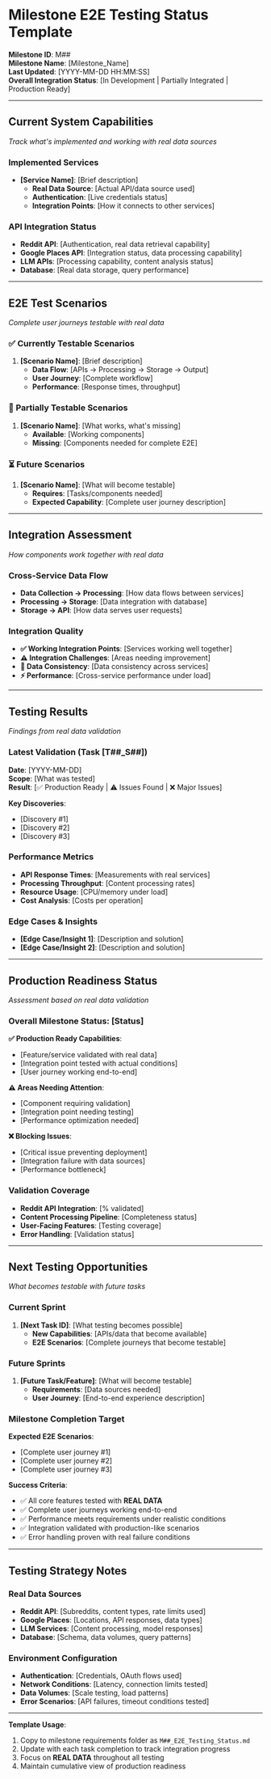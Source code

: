 # Milestone E2E Testing Status Template

**Milestone ID**: M##  
**Milestone Name**: [Milestone_Name]  
**Last Updated**: [YYYY-MM-DD HH:MM:SS]  
**Overall Integration Status**: [In Development | Partially Integrated | Production Ready]

---

## Current System Capabilities

*Track what's implemented and working with real data sources*

### Implemented Services
- **[Service Name]**: [Brief description]
  - **Real Data Source**: [Actual API/data source used]
  - **Authentication**: [Live credentials status]
  - **Integration Points**: [How it connects to other services]

### API Integration Status
- **Reddit API**: [Authentication, real data retrieval capability]
- **Google Places API**: [Integration status, data processing capability]
- **LLM APIs**: [Processing capability, content analysis status]
- **Database**: [Real data storage, query performance]

---

## E2E Test Scenarios

*Complete user journeys testable with real data*

### ✅ Currently Testable Scenarios
1. **[Scenario Name]**: [Brief description]
   - **Data Flow**: [APIs → Processing → Storage → Output]
   - **User Journey**: [Complete workflow]
   - **Performance**: [Response times, throughput]

### 🚧 Partially Testable Scenarios
1. **[Scenario Name]**: [What works, what's missing]
   - **Available**: [Working components]
   - **Missing**: [Components needed for complete E2E]

### ⏳ Future Scenarios
1. **[Scenario Name]**: [What will become testable]
   - **Requires**: [Tasks/components needed]
   - **Expected Capability**: [Complete user journey description]

---

## Integration Assessment

*How components work together with real data*

### Cross-Service Data Flow
- **Data Collection → Processing**: [How data flows between services]
- **Processing → Storage**: [Data integration with database]
- **Storage → API**: [How data serves user requests]

### Integration Quality
- **✅ Working Integration Points**: [Services working well together]
- **⚠️ Integration Challenges**: [Areas needing improvement]
- **🔄 Data Consistency**: [Data consistency across services]
- **⚡ Performance**: [Cross-service performance under load]

---

## Testing Results

*Findings from real data validation*

### Latest Validation (Task [T##_S##])
**Date**: [YYYY-MM-DD]  
**Scope**: [What was tested]  
**Result**: [✅ Production Ready | ⚠️ Issues Found | ❌ Major Issues]

**Key Discoveries**:
- [Discovery #1]
- [Discovery #2]
- [Discovery #3]

### Performance Metrics
- **API Response Times**: [Measurements with real services]
- **Processing Throughput**: [Content processing rates]
- **Resource Usage**: [CPU/memory under load]
- **Cost Analysis**: [Costs per operation]

### Edge Cases & Insights
- **[Edge Case/Insight 1]**: [Description and solution]
- **[Edge Case/Insight 2]**: [Description and solution]

---

## Production Readiness Status

*Assessment based on real data validation*

### Overall Milestone Status: [Status]

**✅ Production Ready Capabilities**:
- [Feature/service validated with real data]
- [Integration point tested with actual conditions]
- [User journey working end-to-end]

**⚠️ Areas Needing Attention**:
- [Component requiring validation]
- [Integration point needing testing]
- [Performance optimization needed]

**❌ Blocking Issues**:
- [Critical issue preventing deployment]
- [Integration failure with data sources]
- [Performance bottleneck]

### Validation Coverage
- **Reddit API Integration**: [% validated]
- **Content Processing Pipeline**: [Completeness status]
- **User-Facing Features**: [Testing coverage]
- **Error Handling**: [Validation status]

---

## Next Testing Opportunities

*What becomes testable with future tasks*

### Current Sprint
1. **[Next Task ID]**: [What testing becomes possible]
   - **New Capabilities**: [APIs/data that become available]
   - **E2E Scenarios**: [Complete journeys that become testable]

### Future Sprints
1. **[Future Task/Feature]**: [What will become testable]
   - **Requirements**: [Data sources needed]
   - **User Journey**: [End-to-end experience description]

### Milestone Completion Target
**Expected E2E Scenarios**:
- [Complete user journey #1]
- [Complete user journey #2]
- [Complete user journey #3]

**Success Criteria**:
- ✅ All core features tested with **REAL DATA**
- ✅ Complete user journeys working end-to-end
- ✅ Performance meets requirements under realistic conditions
- ✅ Integration validated with production-like scenarios
- ✅ Error handling proven with real failure conditions

---

## Testing Strategy Notes

### Real Data Sources
- **Reddit API**: [Subreddits, content types, rate limits used]
- **Google Places**: [Locations, API responses, data types]
- **LLM Services**: [Content processing, model responses]
- **Database**: [Schema, data volumes, query patterns]

### Environment Configuration
- **Authentication**: [Credentials, OAuth flows used]
- **Network Conditions**: [Latency, connection limits tested]
- **Data Volumes**: [Scale testing, load patterns]
- **Error Scenarios**: [API failures, timeout conditions tested]

---

**Template Usage**: 
1. Copy to milestone requirements folder as `M##_E2E_Testing_Status.md`
2. Update with each task completion to track integration progress
3. Focus on **REAL DATA** throughout all testing
4. Maintain cumulative view of production readiness